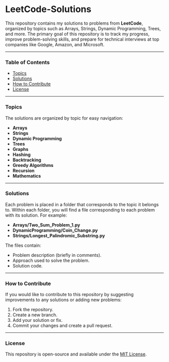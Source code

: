 # LeetCode-Solutions

This repository contains my solutions to problems from **LeetCode**, organized by topics such as Arrays, Strings, Dynamic Programming, Trees, and more. The primary goal of this repository is to track my progress, improve problem-solving skills, and prepare for technical interviews at top companies like Google, Amazon, and Microsoft.

---

### Table of Contents

- [Topics](#topics)
- [Solutions](#solutions)
- [How to Contribute](#how-to-contribute)
- [License](#license)

---

### Topics

The solutions are organized by topic for easy navigation:

- **Arrays**
- **Strings**
- **Dynamic Programming**
- **Trees**
- **Graphs**
- **Hashing**
- **Backtracking**
- **Greedy Algorithms**
- **Recursion**
- **Mathematics**

---

### Solutions

Each problem is placed in a folder that corresponds to the topic it belongs to. Within each folder, you will find a file corresponding to each problem with its solution. For example:

- **Arrays/Two_Sum_Problem_1.py**
- **DynamicProgramming/Coin_Change.py**
- **Strings/Longest_Palindromic_Substring.py**

The files contain:
- Problem description (briefly in comments).
- Approach used to solve the problem.
- Solution code.

---

### How to Contribute

If you would like to contribute to this repository by suggesting improvements to any solutions or adding new problems:
1. Fork the repository.
2. Create a new branch.
3. Add your solution or fix.
4. Commit your changes and create a pull request.

---

### License

This repository is open-source and available under the [MIT License](LICENSE).